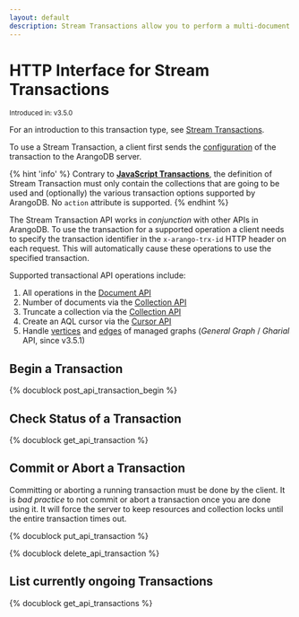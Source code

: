 ```yaml
---
layout: default
description: Stream Transactions allow you to perform a multi-document transaction with individual begin and commit / abort commands
---
```

HTTP Interface for Stream Transactions
======================================

<small>Introduced in: v3.5.0</small>

For an introduction to this transaction type, see
[Stream Transactions](../transactions-stream-transactions.html).

To use a Stream Transaction, a client first sends the [configuration](#begin-a-transaction)
of the transaction to the ArangoDB server.

{% hint 'info' %}
Contrary to [**JavaScript Transactions**](transaction-js-transaction.html),
the definition of Stream Transaction must only contain the collections that are
going to be used and (optionally) the various transaction options supported by
ArangoDB. No `action` attribute is supported.
{% endhint %}

The Stream Transaction API works in *conjunction* with other APIs in ArangoDB.
To use the transaction for a supported operation a client needs to specify
the transaction identifier in the `x-arango-trx-id` HTTP header on each request.
This will automatically cause these operations to use the specified transaction.

Supported transactional API operations include:

1. All operations in the [Document API](document-working-with-documents.html)
2. Number of documents via the [Collection API](collection-getting.html#return-number-of-documents-in-a-collection)
3. Truncate a collection via the [Collection API](collection-creating.html#truncate-collection)
4. Create an AQL cursor via the [Cursor API](aql-query-cursor-accessing-cursors.html)
5. Handle [vertices](gharial-vertices.html) and [edges](gharial-edges.html)
   of managed graphs (_General Graph_ / _Gharial_ API, since v3.5.1)

Begin a Transaction
-------------------

<!-- RestTransactionHandler.cpp -->
{% docublock post_api_transaction_begin %}

Check Status of a Transaction
-----------------------------

{% docublock get_api_transaction %}

Commit or Abort a Transaction
-----------------------------

Committing or aborting a running transaction must be done by the client.
It is *bad practice* to not commit or abort a transaction once you are done
using it. It will force the server to keep resources and collection locks 
until the entire transaction times out.

<!-- RestTransactionHandler.cpp -->
{% docublock put_api_transaction %}

<!-- RestTransactionHandler.cpp -->
{% docublock delete_api_transaction %}

List currently ongoing Transactions
-----------------------------------

{% docublock get_api_transactions %}
